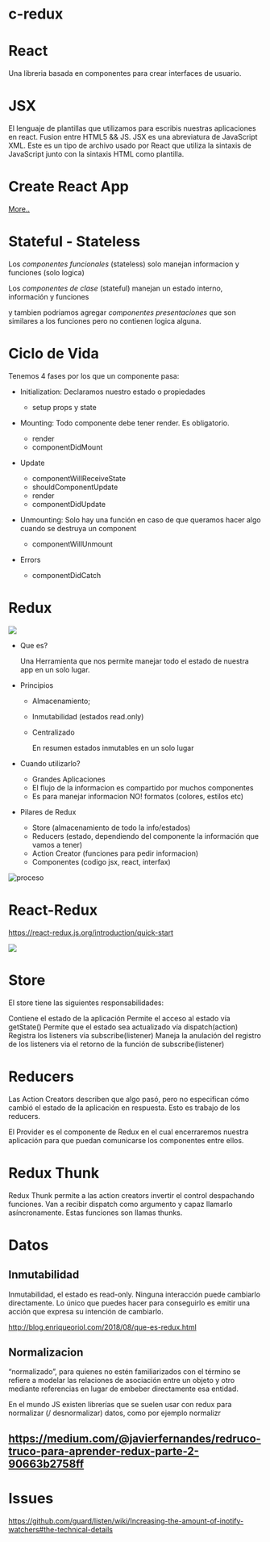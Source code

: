 # c-redux

# React

Una libreria basada en componentes para crear interfaces de usuario.

# JSX

El lenguaje de plantillas que utilizamos para escribis nuestras aplicaciones en react. Fusion entre HTML5 && JS. JSX es una abreviatura de JavaScript XML. Este es un tipo de archivo usado por React que utiliza la sintaxis de JavaScript junto con la sintaxis HTML como plantilla.

# Create React App

[More..](https://github.com/facebook/create-react-app)

# Stateful - Stateless

Los _componentes funcionales_ (stateless) solo manejan informacion y funciones (solo logica)

Los _componentes de clase_ (stateful) manejan un estado interno, información y funciones

y tambien podriamos agregar _componentes presentaciones_ que son similares a los funciones pero no contienen logica alguna.

# Ciclo de Vida

Tenemos 4 fases por los que un componente pasa:

- Initialization: Declaramos nuestro estado o propiedades
  - setup props y state
- Mounting: Todo componente debe tener render. Es obligatorio.
  - render
  - componentDidMount
- Update
  - componentWillReceiveState
  - shouldComponentUpdate
  - render
  - componentDidUpdate
- Unmounting: Solo hay una función en caso de que queramos hacer algo cuando se destruya un component

  - componentWillUnmount

- Errors
  - componentDidCatch

# Redux

![](https://desarrolloweb.com/archivoimg/general/4460.png)

- Que es?

  Una Herramienta que nos permite manejar todo el estado de nuestra app en un solo lugar.

- Principios

  - Almacenamiento;
  - Inmutabilidad (estados read.only)
  - Centralizado

    En resumen estados inmutables en un solo lugar

- Cuando utilizarlo?

  - Grandes Aplicaciones
  - El flujo de la informacion es compartido por muchos componentes
  - Es para manejar informacion NO! formatos (colores, estilos etc)

- Pilares de Redux
  - Store (almacenamiento de todo la info/estados)
  - Reducers (estado, dependiendo del componente la información que vamos a tener)
  - Action Creator (funciones para pedir informacion)
  - Componentes (codigo jsx, react, interfax)

![proceso](https://miro.medium.com/max/700/0*anKjqdKmALEjVbAR.png)

# React-Redux

<https://react-redux.js.org/introduction/quick-start>

![](https://static.platzi.com/media/user_upload/Captura%20de%20pantalla%20de%202020-09-17%2016-44-18-72e50a98-66f3-45e3-90ae-fb1d6f9d69e2.jpg)

# Store

El store tiene las siguientes responsabilidades:

Contiene el estado de la aplicación
Permite el acceso al estado vía getState()
Permite que el estado sea actualizado vía dispatch(action)
Registra los listeners vía subscribe(listener)
Maneja la anulación del registro de los listeners via el retorno de la función de subscribe(listener)

# Reducers

Las Action Creators describen que algo pasó, pero no especifican cómo cambió el estado de la aplicación en respuesta. Esto es trabajo de los reducers.

El Provider es el componente de Redux en el cual encerraremos nuestra aplicación para que puedan comunicarse los componentes entre ellos.

# Redux Thunk

Redux Thunk permite a las action creators invertir el control despachando funciones. Van a recibir dispatch como argumento y capaz llamarlo asíncronamente. Estas funciones son llamas thunks.

# Datos

## Inmutabilidad

Inmutabilidad, el estado es read-only. Ninguna interacción puede cambiarlo directamente. Lo único que puedes hacer para conseguirlo es emitir una acción que expresa su intención de cambiarlo.

<http://blog.enriqueoriol.com/2018/08/que-es-redux.html>

## Normalizacion

“normalizado”, para quienes no estén familiarizados con el término se refiere a modelar las relaciones de asociación entre un objeto y otro mediante referencias en lugar de embeber directamente esa entidad.

En el mundo JS existen librerías que se suelen usar con redux para normalizar (/ desnormalizar) datos, como por ejemplo normalizr

## <https://medium.com/@javierfernandes/redruco-truco-para-aprender-redux-parte-2-90663b2758ff>

# Issues

https://github.com/guard/listen/wiki/Increasing-the-amount-of-inotify-watchers#the-technical-details
